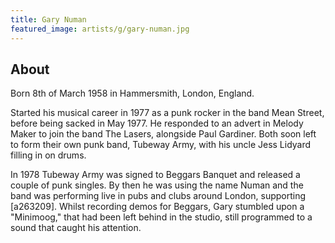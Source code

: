 ```yaml
---
title: Gary Numan
featured_image: artists/g/gary-numan.jpg
---
```

## About

Born 8th of March 1958 in Hammersmith, London, England.

Started his musical career in 1977 as a punk rocker in the band Mean Street, before being sacked in May 1977. He responded to an advert in Melody Maker to join the band The Lasers, alongside Paul Gardiner. Both soon left to form their own punk band, Tubeway Army, with his uncle Jess Lidyard filling in on drums. 

In 1978 Tubeway Army was signed to Beggars Banquet and released a couple of punk singles. By then he was using the name Numan and the band was performing live in pubs and clubs around London, supporting [a263209]. Whilst recording demos for Beggars, Gary stumbled upon a "Minimoog," that had been left behind in the studio, still programmed to a sound that caught his attention.

